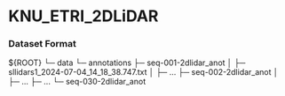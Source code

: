 # KNU_ETRI_2DLiDAR

### Dataset Format

${ROOT}
└─ data
   └─ annotations
      ├─ seq-001-2dlidar_anot
      │  ├─ sllidars1_2024-07-04_14_18_38.747.txt
      │  ├─ ...
      ├─ seq-002-2dlidar_anot
      │  ├─ ...
      ├─ ...
      └─ seq-030-2dlidar_anot
